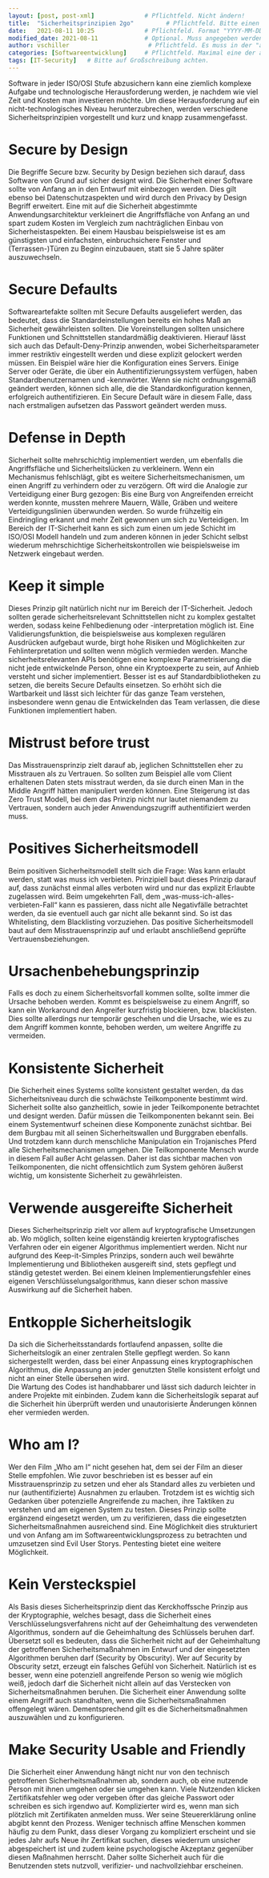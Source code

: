 ```yaml
---
layout: [post, post-xml]              # Pflichtfeld. Nicht ändern!
title:  "Sicherheitsprinzipien 2go"         # Pflichtfeld. Bitte einen Titel für den Blog Post angeben.
date:   2021-08-11 10:25              # Pflichtfeld. Format "YYYY-MM-DD HH:MM". Muss für Veröffentlichung in der Vergangenheit liegen. (Für Preview egal)
modified_date: 2021-08-11             # Optional. Muss angegeben werden, wenn eine bestehende Datei geändert wird.
author: vschiller                      # Pflichtfeld. Es muss in der "authors.yml" einen Eintrag mit diesem Namen geben.
categories: [Softwareentwicklung]     # Pflichtfeld. Maximal eine der angegebenen Kategorien verwenden.
tags: [IT-Security]   # Bitte auf Großschreibung achten.
---
```


Software in jeder ISO/OSI Stufe abzusichern kann eine ziemlich komplexe Aufgabe und technologische Herausforderung werden, je nachdem wie viel Zeit und Kosten man investieren möchte. 
Um diese Herausforderung auf ein nicht-technologisches Niveau herunterzubrechen, werden verschiedene Sicherheitsprinzipien vorgestellt und kurz und knapp zusammengefasst.

# Secure by Design 

Die Begriffe Secure bzw. Security by Design beziehen sich darauf, dass Software von Grund auf sicher designt wird. 
Die Sicherheit einer Software sollte von Anfang an in den Entwurf mit einbezogen werden. 
Dies gilt ebenso bei Datenschutzaspekten und wird durch den Privacy by Design Begriff erweitert. 
Eine mit auf die Sicherheit abgestimmte Anwendungsarchitektur verkleinert die Angriffsfläche von Anfang an und spart zudem Kosten im Vergleich zum nachträglichen Einbau von Sicherheistaspekten. 
Bei einem Hausbau beispielsweise ist es am günstigsten und einfachsten, einbruchsichere Fenster und (Terrassen-)Türen zu Beginn einzubauen, statt sie 5 Jahre später auszuwechseln. 

# Secure Defaults

Softwareartefakte sollten mit Secure Defaults ausgeliefert werden, das bedeutet, dass die Standardeinstellungen bereits ein hohes Maß an Sicherheit gewährleisten sollten. 
Die Voreinstellungen sollten unsichere Funktionen und Schnittstellen standardmäßig deaktivieren. 
Hierauf lässt sich auch das Default-Deny-Prinzip anwenden, wobei Sicherheitsparameter immer restriktiv eingestellt werden und diese explizit gelockert werden müssen. 
Ein Beispiel wäre hier die Konfiguration eines Servers. 
Einige Server oder Geräte, die über ein Authentifizierungssystem verfügen, haben Standardbenutzernamen und -kennwörter. 
Wenn sie nicht ordnungsgemäß geändert werden, können sich alle, die die Standardkonfiguration kennen, erfolgreich authentifizieren. 
Ein Secure Default wäre in diesem Falle, dass nach erstmaligen aufsetzen das Passwort geändert werden muss. 

# Defense in Depth

Sicherheit sollte mehrschichtig implementiert werden, um ebenfalls die Angriffsfläche und Sicherheitslücken zu verkleinern.
Wenn ein Mechanismus fehlschlägt, gibt es weitere Sicherheitsmechanismen, um einen Angriff zu verhindern oder zu verzögern.
Oft wird die Analogie zur Verteidigung einer Burg gezogen: Bis eine Burg von Angreifenden erreicht werden konnte, mussten mehrere Mauern, Wälle, Gräben und weitere Verteidigungslinien überwunden werden. 
So wurde frühzeitig ein Eindringling erkannt und mehr Zeit gewonnen um sich zu Verteidigen. 
Im Bereich der IT-Sicherheit kann es sich zum einen um jede Schicht im ISO/OSI Modell handeln und zum anderen können in jeder Schicht selbst wiederum mehrschichtige Sicherheitskontrollen wie beispielsweise im Netzwerk eingebaut werden. 

# Keep it simple

Dieses Prinzip gilt natürlich nicht nur im Bereich der IT-Sicherheit. 
Jedoch sollten gerade sicherheitsrelevant Schnittstellen nicht zu komplex gestaltet werden, sodass keine Fehlbedienung oder -interpretation möglich ist. 
Eine Validierungsfunktion, die beispielsweise aus komplexen regulären Ausdrücken aufgebaut wurde, birgt hohe Risiken und Möglichkeiten zur Fehlinterpretation und sollten wenn möglich vermieden werden. 
Manche sicherheitsrelevanten APIs benötigen eine komplexe Parametrisierung die nicht jede entwickelnde Person, ohne ein Kryptoexperte zu sein, auf Anhieb versteht und sicher implementiert. 
Besser ist es auf Standardbibliotheken zu setzen, die bereits Secure Defaults einsetzen. 
So erhöht sich die Wartbarkeit und lässt sich leichter für das ganze Team verstehen, insbesondere wenn genau die Entwickelnden das Team verlassen, die diese Funktionen implementiert haben. 

# Mistrust before trust

Das Misstrauensprinzip zielt darauf ab, jeglichen Schnittstellen eher zu Misstrauen als zu Vertrauen. 
So sollten zum Beispiel alle vom Client erhaltenen Daten stets misstraut werden, da sie durch einen Man in the Middle Angriff hätten manipuliert werden können. 
Eine Steigerung ist das Zero Trust Modell, bei dem das Prinzip nicht nur lautet niemandem zu Vertrauen, sondern auch jeder Anwendungszugriff authentifiziert werden muss.

# Positives Sicherheitsmodell

Beim positiven Sicherheitsmodell stellt sich die Frage: Was kann erlaubt werden, statt was muss ich verbieten. 
Prinzipiell baut dieses Prinzip darauf auf, dass zunächst einmal alles verboten wird und nur das explizit Erlaubte zugelassen wird. 
Beim umgekehrten Fall, dem „was-muss-ich-alles-verbieten-Fall“ kann es passieren, dass nicht alle Negativfälle betrachtet werden, da sie eventuell auch gar nicht alle bekannt sind. 
So ist das Whitelisting, dem Blacklisting vorzuziehen. 
Das positive Sicherheitsmodell baut auf dem Misstrauensprinzip auf und erlaubt anschließend geprüfte Vertrauensbeziehungen. 

# Ursachenbehebungsprinzip

Falls es doch zu einem Sicherheitsvorfall kommen sollte, sollte immer die Ursache behoben werden. 
Kommt es beispielsweise zu einem Angriff, so kann ein Workaround den Angreifer kurzfristig blockieren, bzw. blacklisten. 
Dies sollte allerdings nur temporär geschehen und die Ursache, wie es zu dem Angriff kommen konnte, behoben werden, um weitere Angriffe zu vermeiden.  

# Konsistente Sicherheit 

Die Sicherheit eines Systems sollte konsistent gestaltet werden, da das Sicherheitsniveau durch die schwächste Teilkomponente bestimmt wird. 
Sicherheit sollte also ganzheitlich, sowie in jeder Teilkomponente betrachtet und designt werden. 
Dafür müssen die Teilkomponenten bekannt sein. 
Bei einem Systementwurf scheinen diese Komponente zunächst sichtbar. 
Bei dem Burgbau mit all seinen Sicherheitswallen und Burggraben ebenfalls. Und trotzdem kann durch menschliche Manipulation ein Trojanisches Pferd alle Sicherheitsmechanismen umgehen. 
Die Teilkomponente Mensch wurde in diesem Fall außer Acht gelassen. 
Daher ist das sichtbar machen von Teilkomponenten, die nicht offensichtlich zum System gehören äußerst wichtig, um konsistente Sicherheit zu gewährleisten. 

# Verwende ausgereifte Sicherheit

Dieses Sicherheitsprinzip zielt vor allem auf kryptografische Umsetzungen ab. 
Wo möglich, sollten keine eigenständig kreierten kryptografisches Verfahren oder ein eigener Algorithmus implementiert werden. 
Nicht nur aufgrund des Keep-it-Simples Prinzips, sondern auch weil bewährte Implementierung und Bibliotheken ausgereift sind, stets gepflegt und ständig getestet werden. 
Bei einem kleinen Implementierungsfehler eines eigenen Verschlüsselungsalgorithmus, kann dieser schon massive Auswirkung auf die Sicherheit haben. 

# Entkopple Sicherheitslogik

Da sich die Sicherheitsstandards fortlaufend anpassen, sollte die Sicherheitslogik an einer zentralen Stelle gepflegt werden.
So kann sichergestellt werden, dass bei einer Anpassung eines kryptographischen Algorithmus, die Anpassung an jeder genutzten Stelle konsistent erfolgt und nicht an einer Stelle übersehen wird.  
Die Wartung des Codes ist handhabbarer und lässt sich dadurch leichter in andere Projekte mit einbinden. 
Zudem kann die Sicherheitslogik separat auf die Sicherheit hin überprüft werden und unautorisierte Änderungen können eher vermieden werden. 

# Who am I?

Wer den Film „Who am I“ nicht gesehen hat, dem sei der Film an dieser Stelle empfohlen. Wie zuvor beschrieben ist es besser auf ein Misstrauensprinzip zu setzen und eher als Standard alles zu verbieten und nur (authentifizierte) Ausnahmen zu erlauben. 
Trotzdem ist es wichtig sich Gedanken über potenzielle Angreifende zu machen, ihre Taktiken zu verstehen und am eigenen System zu testen. 
Dieses Prinzip sollte ergänzend eingesetzt werden, um zu verifizieren, dass die eingesetzten Sicherheitsmaßnahmen ausreichend sind. 
Eine Möglichkeit dies strukturiert und von Anfang am im Softwareentwicklungsprozess zu betrachten und umzusetzen sind Evil User Storys. 
Pentesting bietet eine weitere Möglichkeit.

# Kein Versteckspiel

Als Basis dieses Sicherheitsprinzip dient das Kerckhoffssche Prinzip aus der Kryptographie, welches besagt, dass die Sicherheit eines Verschlüsselungsverfahrens nicht auf der Geheimhaltung des verwendeten Algorithmus, sondern auf die Geheimhaltung des Schlüssels beruhen darf. 
Übersetzt soll es bedeuten, dass die Sicherheit nicht auf der Geheimhaltung der getroffenen Sicherheitsmaßnahmen im Entwurf und der eingesetzten Algorithmen beruhen darf (Security by Obscurity). 
Wer auf Security by Obscurity setzt, erzeugt ein falsches Gefühl von Sicherheit. 
Natürlich ist es besser, wenn eine potenziell angreifende Person so wenig wie möglich weiß, jedoch darf die Sicherheit nicht allein auf das Verstecken von Sicherheitsmaßnahmen beruhen. 
Die Sicherheit einer Anwendung sollte einem Angriff auch standhalten, wenn die Sicherheitsmaßnahmen offengelegt wären.
Dementsprechend gilt es die Sicherheitsmaßnahmen auszuwählen und zu konfigurieren. 

# Make Security Usable and Friendly

Die Sicherheit einer Anwendung hängt nicht nur von den technisch getroffenen Sicherheitsmaßnahmen ab, sondern auch, ob eine nutzende Person mit ihnen umgehen oder sie umgehen kann. 
Viele Nutzenden klicken Zertifikatsfehler weg oder vergeben öfter das gleiche Passwort oder schreiben es sich irgendwo auf.
Komplizierter wird es, wenn man sich plötzlich mit Zertifikaten anmelden muss. 
Wer seine Steuererklärung online abgibt kennt den Prozess. 
Weniger technisch affine Menschen kommen häufig zu dem Punkt, dass dieser Vorgang zu kompliziert erscheint und sie jedes Jahr aufs Neue ihr Zertifikat suchen, dieses wiederrum unsicher abgespeichert ist und zudem keine psychologische Akzeptanz gegenüber diesen Maßnahmen herrscht. 
Daher sollte Sicherheit auch für die Benutzenden stets nutzvoll, verifizier- und nachvollziehbar erscheinen. 

